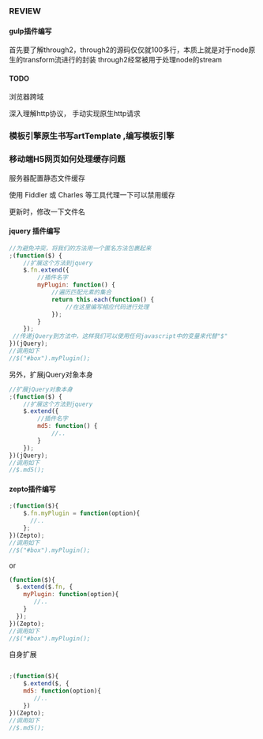 ### REVIEW


#### gulp插件编写

首先要了解through2，through2的源码仅仅就100多行，本质上就是对于node原生的transform流进行的封装
through2经常被用于处理node的stream


#### TODO

浏览器跨域

深入理解http协议， 手动实现原生http请求


### 模板引擎原生书写artTemplate ,编写模板引擎

### 移动端H5网页如何处理缓存问题

服务器配置静态文件缓存

使用 Fiddler 或 Charles 等工具代理一下可以禁用缓存

更新时，修改一下文件名

#### jquery 插件编写

```javascript
//为避免冲突，将我们的方法用一个匿名方法包裹起来
;(function($) {
    //扩展这个方法到jquery
    $.fn.extend({
        //插件名字
        myPlugin: function() {
            //遍历匹配元素的集合
            return this.each(function() {
                //在这里编写相应代码进行处理
            });
        }
    });
 //传递jQuery到方法中，这样我们可以使用任何javascript中的变量来代替"$"      
})(jQuery);
//调用如下
//$("#box").myPlugin();
```

另外，扩展jQuery对象本身
```javascript
//扩展jQuery对象本身
;(function($) {
    //扩展这个方法到jquery
    $.extend({
        //插件名字
        md5: function() {
            //..
        }
    });    
})(jQuery);
//调用如下
//$.md5();
```

#### zepto插件编写

```javascript
;(function($){
    $.fn.myPlugin = function(option){
      //..
    };
})(Zepto);
//调用如下
//$("#box").myPlugin();
```
or

```javascript
(function($){
  $.extend($.fn, {
    myPlugin: function(option){
       //..
    }
  });
})(Zepto);
//调用如下
//$("#box").myPlugin();
```

自身扩展

```javascript

;(function($){
    $.extend($, {
    md5: function(option){
       //..
    })
})(Zepto);
//调用如下
//$.md5();
```
